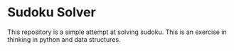 # Sudoku Solver #

This repository is a simple attempt at solving sudoku. This is an exercise in thinking in python and data structures.